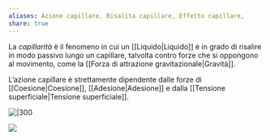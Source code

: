 ```yaml
---
aliases: Azione capillare, Risalita capillare, Effetto capillare,
share: true
---
```

La *capillarità* è il fenomeno in cui un [[Liquido|Liquido]] è in grado di risalire in modo passivo lungo un capillare, talvolta contro forze che si oppongono al movimento, come la [[Forza di attrazione gravitazionale|Gravità]].

L’azione capillare è strettamente dipendente dalle forze di [[Coesione|Coesione]], [[Adesione|Adesione]] e dalla [[Tensione superficiale|Tensione superficiale]].

![|300](8ec8a05130edd29b3c57e8e1e6b060e4_MD5%201.png)

![](68657e7d2a7d7b03b6073e79fe9e5e67_MD5%201.png)